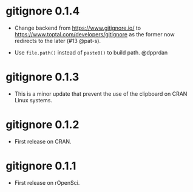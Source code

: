 # gitignore 0.1.4

* Change backend from https://www.gitignore.io/ to  https://www.toptal.com/developers/gitignore as the former now redirects to the later (#13 @pat-s).

* Use  `file.path()` instead of `paste0()` to build path. @dpprdan 

# gitignore 0.1.3

* This is a minor update that prevent the use of the clipboard on CRAN Linux systems.

# gitignore 0.1.2

* First release on CRAN.

# gitignore 0.1.1

* First release on rOpenSci.
